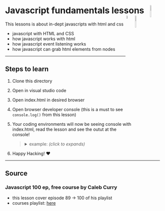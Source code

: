 # Javascript fundamentals lessons  <img src="https://iconape.com/wp-content/files/im/353223/svg/html5-without-wordmark-color.svg" alt="JS" width="6.4%" height="10%" img align="Right"/><img src="https://lh3.googleusercontent.com/proxy/DQ9njpUXIDsHIHQ8dt221v6Ldwuzc-9KGgoDiEXra8UKYY7Bp7qeo05jW_kQGFAnwKypQJQydxZ6SMJ_sjRpCnjsajN3YeICQ7U0eRHF2IJb3stajbljke0lALcz6aUako_oWAaMj9_ZuJiIWDpiHVYLszwZOmOsTLrGyAdhW6psHUYe8wlD7SdJ" alt="JS" width="9%" height="10%" img align="Right"/><img src="https://www.chapter247.com/wp-content/uploads/2019/11/110-1106837_proj4js-by-proj4js-javascript-icon-logo-png-clipart.png" alt="JS" width="5%" height="5%" img align="Right"/>
 This lessons is about in-dept javascripts with html and css
  - javascript with HTML and CSS
  - how javascript works with html
  - how javascript event listening works
  - how javascript can grab html elements from nodes
---
## Steps to learn
1. Clone this directory 
2. Open in visual studio code
3. Open index.html in desired browser
4. Open browser developer console (this is a must to see `console.log()` from this lesson)
5. Your coding environments will now be seeing console with index.html, read the lesson and see the outut at the console!
    <blockquote><details><summary>example:<i> (click to expands)</i></summary>
    
    ![image](https://user-images.githubusercontent.com/77855014/138606045-6c93fb4d-89ec-4e63-bb69-44c7cd2526b5.png)
    </blockquote></details>
6. Happy Hacking! :heart:
---
## Source
### Javascript 100 ep, free course by Caleb Curry
- this lesson cover episode 89 -> 100 of his playlist
- courses playlist: [here](https://www.youtube.com/playlist?list=PL_c9BZzLwBRLVh9OdCBYFEql6esA6aRsi)